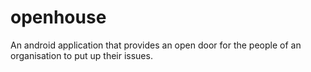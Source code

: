 # openhouse
An android application that provides an open door for the people of an organisation to put up their issues.
